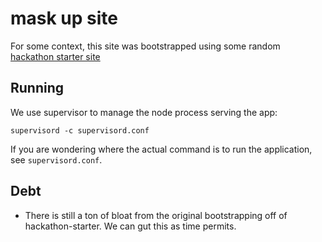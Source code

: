 # mask up site

For some context, this site was bootstrapped using some random [hackathon starter site](https://github.com/sahat/hackathon-starter/)

## Running
We use supervisor to manage the node process serving the app:

```supervisord -c supervisord.conf```

If you are wondering where the actual command is to run the application, see ```supervisord.conf```.

## Debt
 - There is still a ton of bloat from the original bootstrapping off of hackathon-starter. We can gut this as time permits.
